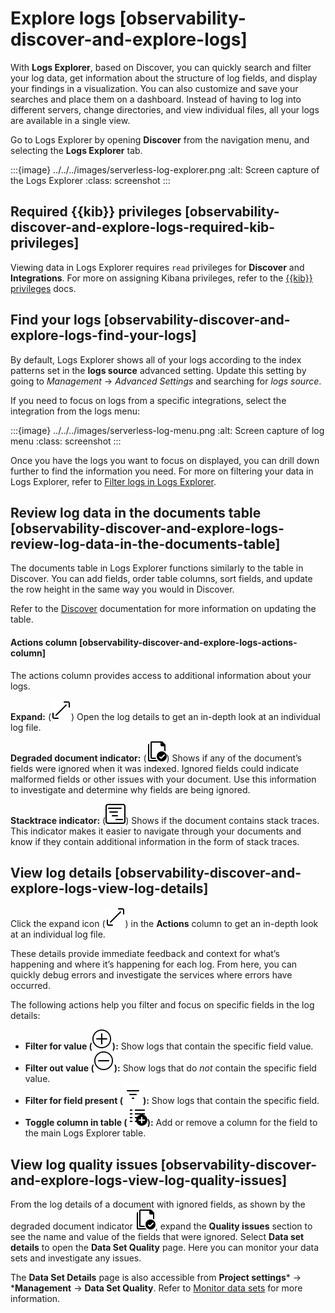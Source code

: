 # Explore logs [observability-discover-and-explore-logs]

With **Logs Explorer**, based on Discover, you can quickly search and filter your log data, get information about the structure of log fields, and display your findings in a visualization. You can also customize and save your searches and place them on a dashboard. Instead of having to log into different servers, change directories, and view individual files, all your logs are available in a single view.

Go to Logs Explorer by opening **Discover** from the navigation menu, and selecting the **Logs Explorer** tab.

:::{image} ../../../images/serverless-log-explorer.png
:alt: Screen capture of the Logs Explorer
:class: screenshot
:::


## Required {{kib}} privileges [observability-discover-and-explore-logs-required-kib-privileges]

Viewing data in Logs Explorer requires `read` privileges for **Discover** and **Integrations**. For more on assigning Kibana privileges, refer to the [{{kib}} privileges](../../../deploy-manage/users-roles/cluster-or-deployment-auth/kibana-privileges.md) docs.


## Find your logs [observability-discover-and-explore-logs-find-your-logs]

By default, Logs Explorer shows all of your logs according to the index patterns set in the **logs source** advanced setting. Update this setting by going to *Management* → *Advanced Settings* and searching for *logs source*.

If you need to focus on logs from a specific integrations, select the integration from the logs menu:

:::{image} ../../../images/serverless-log-menu.png
:alt: Screen capture of log menu
:class: screenshot
:::

Once you have the logs you want to focus on displayed, you can drill down further to find the information you need. For more on filtering your data in Logs Explorer, refer to [Filter logs in Logs Explorer](../../../solutions/observability/logs/filter-aggregate-logs.md#logs-filter-logs-explorer).


## Review log data in the documents table [observability-discover-and-explore-logs-review-log-data-in-the-documents-table]

The documents table in Logs Explorer functions similarly to the table in Discover. You can add fields, order table columns, sort fields, and update the row height in the same way you would in Discover.

Refer to the [Discover](../../../explore-analyze/discover.md) documentation for more information on updating the table.


#### Actions column [observability-discover-and-explore-logs-actions-column]

The actions column provides access to additional information about your logs.

**Expand:** (![expand icon](../../../images/serverless-expand.svg "")) Open the log details to get an in-depth look at an individual log file.

**Degraded document indicator:** (![degraded document indicator icon](../../../images/serverless-pagesSelect.svg "")) Shows if any of the document’s fields were ignored when it was indexed. Ignored fields could indicate malformed fields or other issues with your document. Use this information to investigate and determine why fields are being ignored.

**Stacktrace indicator:** (![stacktrace indicator icon](../../../images/serverless-apmTrace.svg "")) Shows if the document contains stack traces. This indicator makes it easier to navigate through your documents and know if they contain additional information in the form of stack traces.


## View log details [observability-discover-and-explore-logs-view-log-details]

Click the expand icon (![expand icon](../../../images/serverless-expand.svg "")) in the **Actions** column to get an in-depth look at an individual log file.

These details provide immediate feedback and context for what’s happening and where it’s happening for each log. From here, you can quickly debug errors and investigate the services where errors have occurred.

The following actions help you filter and focus on specific fields in the log details:

* **Filter for value (![filter for value icon](../../../images/serverless-plusInCircle.svg "")):** Show logs that contain the specific field value.
* **Filter out value (![filter out value icon](../../../images/serverless-minusInCircle.svg "")):** Show logs that do *not* contain the specific field value.
* **Filter for field present (![filter for present icon](../../../images/serverless-filter.svg "")):** Show logs that contain the specific field.
* **Toggle column in table (![toggle column in table icon](../../../images/serverless-listAdd.svg "")):** Add or remove a column for the field to the main Logs Explorer table.


## View log quality issues [observability-discover-and-explore-logs-view-log-quality-issues]

From the log details of a document with ignored fields, as shown by the degraded document indicator ![degraded document indicator icon](../../../images/serverless-pagesSelect.svg ""), expand the **Quality issues** section to see the name and value of the fields that were ignored. Select **Data set details** to open the **Data Set Quality** page. Here you can monitor your data sets and investigate any issues.

The **Data Set Details** page is also accessible from **Project settings*** → ***Management** → **Data Set Quality**. Refer to [Monitor data sets](../../../solutions/observability/data-set-quality-monitoring.md) for more information.
